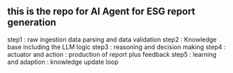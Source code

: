 <html>
<h2>this is the repo for AI Agent for ESG report generation</h2>
<p>
step1 : raw ingestion 
    data parsing and data validation
step2 : Knowledge base including the LLM logic 
step3 : reasoning and decision making
step4 : actuator and action : production of report plus feedback
step5 : learning and adaption : knowledge update loop
</p>
</html>